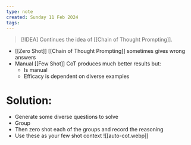 ```yaml
---
type: note
created: Sunday 11 Feb 2024
tags: 
---
```

> [!IDEA]
> Continues the idea of [[Chain of Thought Prompting]].


- [[Zero Shot]] [[Chain of Thought Prompting]] sometimes gives wrong answers
- Manual [[Few Shot]] CoT produces much better results but:
	- Is manual
	- Efficacy is dependent on diverse examples


# Solution:
- Generate some diverse questions to solve
- Group 
- Then zero shot each of the groups and record the reasoning
- Use these as your few shot context
![[auto-cot.webp]]